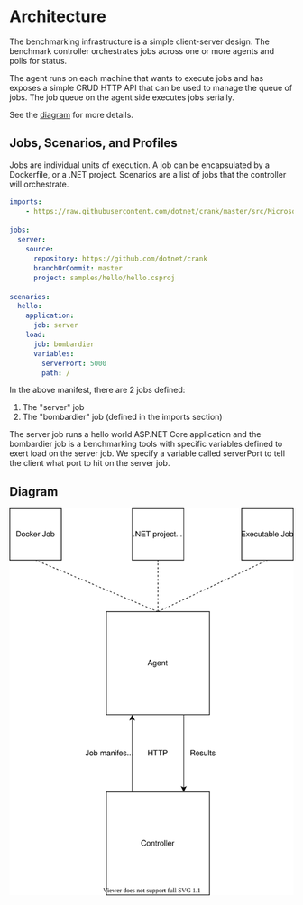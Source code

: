 # Architecture

The benchmarking infrastructure is a simple client-server design. The benchmark controller orchestrates jobs across one or more agents and polls for status.

The agent runs on each machine that wants to execute jobs and has exposes a simple CRUD HTTP API that can be used to manage the queue of jobs. The job queue on the agent side executes jobs serially.

See the [diagram](#diagram) for more details.

## Jobs, Scenarios, and Profiles

Jobs are individual units of execution. A job can be encapsulated by a Dockerfile, or a .NET project. Scenarios are a list of jobs that the controller will orchestrate.

```yaml
imports:
    - https://raw.githubusercontent.com/dotnet/crank/master/src/Microsoft.Crank.Jobs.Bombardier/bombardier.yml

jobs:
  server:
    source:
      repository: https://github.com/dotnet/crank
      branchOrCommit: master
      project: samples/hello/hello.csproj

scenarios:
  hello:
    application:
      job: server
    load:
      job: bombardier
      variables:
        serverPort: 5000
        path: /
```

In the above manifest, there are 2 jobs defined:
1. The "server" job
2. The "bombardier" job (defined in the imports section)

The server job runs a hello world ASP.NET Core application and the bombardier job is a benchmarking tools with specific variables defined to exert load on the server job. We specify a variable called serverPort to tell the client what port to hit on the server job.

## Diagram

<p align="center">
    <img src="benchmarks.svg" />
</p>
